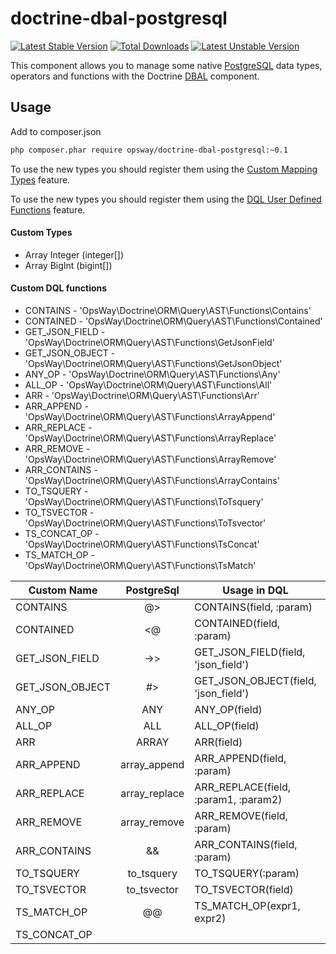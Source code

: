 doctrine-dbal-postgresql
=========================
[![Latest Stable Version](https://poser.pugx.org/opsway/doctrine-dbal-postgresql/v/stable)](https://packagist.org/packages/opsway/doctrine-dbal-postgresql) [![Total Downloads](https://poser.pugx.org/opsway/doctrine-dbal-postgresql/downloads)](https://packagist.org/packages/opsway/doctrine-dbal-postgresql) [![Latest Unstable Version](https://poser.pugx.org/opsway/doctrine-dbal-postgresql/v/unstable)](https://packagist.org/packages/opsway/doctrine-dbal-postgresql) 

This component allows you to manage some native [PostgreSQL](http://www.postgresql.org)
data types, operators and functions with the Doctrine [DBAL](http://www.doctrine-project.org/projects/dbal.html) component.

Usage
-----

Add to composer.json
```bash
php composer.phar require opsway/doctrine-dbal-postgresql:~0.1
```
To use the new types you should register them using the [Custom Mapping Types](https://doctrine-dbal.readthedocs.org/en/latest/reference/types.html#custom-mapping-types) feature.

To use the new types you should register them using the [DQL User Defined Functions](http://docs.doctrine-project.org/projects/doctrine-orm/en/latest/cookbook/dql-user-defined-functions.html) feature.

#### Custom Types

* Array Integer (integer[])
* Array BigInt (bigint[])



#### Custom DQL functions

* CONTAINS -        'OpsWay\Doctrine\ORM\Query\AST\Functions\Contains'
* CONTAINED -       'OpsWay\Doctrine\ORM\Query\AST\Functions\Contained'
* GET_JSON_FIELD -  'OpsWay\Doctrine\ORM\Query\AST\Functions\GetJsonField'
* GET_JSON_OBJECT - 'OpsWay\Doctrine\ORM\Query\AST\Functions\GetJsonObject'
* ANY_OP -          'OpsWay\Doctrine\ORM\Query\AST\Functions\Any'
* ALL_OP -          'OpsWay\Doctrine\ORM\Query\AST\Functions\All'
* ARR -             'OpsWay\Doctrine\ORM\Query\AST\Functions\Arr'
* ARR_APPEND -      'OpsWay\Doctrine\ORM\Query\AST\Functions\ArrayAppend'
* ARR_REPLACE -     'OpsWay\Doctrine\ORM\Query\AST\Functions\ArrayReplace'
* ARR_REMOVE -      'OpsWay\Doctrine\ORM\Query\AST\Functions\ArrayRemove'
* ARR_CONTAINS -    'OpsWay\Doctrine\ORM\Query\AST\Functions\ArrayContains'
* TO_TSQUERY -      'OpsWay\Doctrine\ORM\Query\AST\Functions\ToTsquery'
* TO_TSVECTOR -     'OpsWay\Doctrine\ORM\Query\AST\Functions\ToTsvector'
* TS_CONCAT_OP -    'OpsWay\Doctrine\ORM\Query\AST\Functions\TsConcat'
* TS_MATCH_OP -     'OpsWay\Doctrine\ORM\Query\AST\Functions\TsMatch'

| Custom Name     | PostgreSql    | Usage in DQL                         | Result in SQL                |
|-----------------|:-------------:|--------------------------------------|------------------------------|
| CONTAINS        |      @>       | CONTAINS(field, :param)              | (field @> '{value}')         |
| CONTAINED       |      <@       | CONTAINED(field, :param)             | (field <@ '{value}')         |
| GET_JSON_FIELD  |      ->>      | GET_JSON_FIELD(field, 'json_field')  | (table_field->>'json_field') |
| GET_JSON_OBJECT |      #>       | GET_JSON_OBJECT(field, 'json_field') | (table_field#>'json_field')  |
| ANY_OP          |      ANY      | ANY_OP(field)                        | ANY(field)                   |
| ALL_OP          |      ALL      | ALL_OP(field)                        | ALL(field)                   |
| ARR             |     ARRAY     | ARR(field)                           | ARRAY[field]                 |
| ARR_APPEND      | array_append  | ARR_APPEND(field, :param)            | array_append(field, param)   |
| ARR_REPLACE     | array_replace | ARR_REPLACE(field, :param1, :param2) | array_replace(field, p1, p2) |
| ARR_REMOVE      | array_remove  | ARR_REMOVE(field, :param)            | array_remove(field, param)   |
| ARR_CONTAINS    |      &&       | ARR_CONTAINS(field, :param)          | (field && param)             |
| TO_TSQUERY      |   to_tsquery  | TO_TSQUERY(:param)                   | to_tsquery('param')          |
| TO_TSVECTOR     |  to_tsvector  | TO_TSVECTOR(field)                   | to_tsvector(field)           |
| TS_MATCH_OP     |      @@       | TS_MATCH_OP(expr1, expr2)            | expr1 @@ expr2               |
| TS_CONCAT_OP    |      ||       | TS_CONCAT_OP(expr1, expr2, ....)     | (expr1 || expr2 || ...)      |
